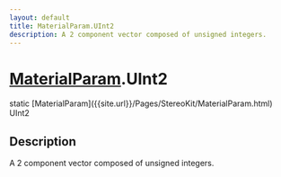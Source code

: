 ```yaml
---
layout: default
title: MaterialParam.UInt2
description: A 2 component vector composed of unsigned integers.
---
```

# [MaterialParam]({{site.url}}/Pages/StereoKit/MaterialParam.html).UInt2

<div class='signature' markdown='1'>
static [MaterialParam]({{site.url}}/Pages/StereoKit/MaterialParam.html) UInt2
</div>

## Description
A 2 component vector composed of unsigned integers.

